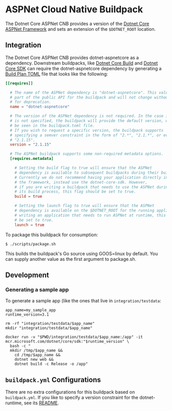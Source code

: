 # ASPNet Cloud Native Buildpack

The Dotnet Core ASPNet CNB provides a version of the [Dotnet Core
ASPNet Framework](https://github.com/aspnet) and sets an extension of the `$DOTNET_ROOT`
location.

## Integration

The Dotnet Core ASPNet CNB provides dotnet-aspnetcore as a dependency.
Downstream buildpacks, like [Dotnet Core
Build](https://github.com/paketo-buildpacks/dotnet-core-build) and [Dotnet
Core SDK](https://github.com/paketo-buildpacks/dotnet-core-sdk) can require the
dotnet-aspnetcore dependency by generating a [Build Plan
TOML](https://github.com/buildpacks/spec/blob/master/buildpack.md#build-plan-toml)
file that looks like the following:

```toml
[[requires]]

  # The name of the ASPNet dependency is "dotnet-aspnetcore". This value is considered
  # part of the public API for the buildpack and will not change without a plan
  # for deprecation.
  name = "dotnet-aspnetcore"

  # The version of the ASPNet dependency is not required. In the case it
  # is not specified, the buildpack will provide the default version, which can
  # be seen in the buildpack.toml file.
  # If you wish to request a specific version, the buildpack supports
  # specifying a semver constraint in the form of "2.*", "2.1.*", or even
  # "2.1.15".
  version = "2.1.15"

  # The ASPNet buildpack supports some non-required metadata options.
  [requires.metadata]

    # Setting the build flag to true will ensure that the ASPNet
    # dependency is available to subsequent buildpacks during their build phase.
    # Currently we do not recommend having your application directly interface with
    # the framework, instead use the dotnet-core-sdk. However,
    # if you are writing a buildpack that needs to use the ASPNet during
    # its build process, this flag should be set to true.
    build = true

    # Setting the launch flag to true will ensure that the ASPNet
    # dependency is available on the $DOTNET_ROOT for the running application. If you are
    # writing an application that needs to run ASPNet at runtime, this flag should
    # be set to true.
    launch = true
```

To package this buildpack for consumption:
```
$ ./scripts/package.sh
```
This builds the buildpack's Go source using GOOS=linux by default. You can supply another value as the first argument to package.sh.

## Development

### Generating a sample app

To generate a sample app (like the ones that live in `integration/testdata`:

```
app_name=my_sample_app
runtime_version=3.1

rm -rf "integration/testdata/$app_name"
mkdir "integration/testdata/$app_name"

docker run -v "$PWD/integration/testdata/$app_name:/app" -it mcr.microsoft.com/dotnet/core/sdk:"$runtime_version" \
  bash -c "
  mkdir /tmp/$app_name &&
    cd /tmp/$app_name &&
    dotnet new web &&
    dotnet build -c Release -o /app"
```

## `buildpack.yml` Configurations

There are no extra configurations for this buildpack based on `buildpack.yml`. If you like to specify a version
constraint for the dotnet-runtime, see its [README](https://github.com/paketo-buildpacks/dotnet-core-runtime/blob/master/README.md#buildpackyml-configurations).
